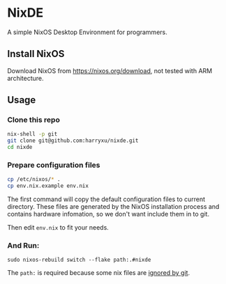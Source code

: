 # NixDE
A simple NixOS Desktop Environment for programmers.

## Install NixOS
Download NixOS from https://nixos.org/download, not tested with ARM architecture.

## Usage

### Clone this repo

```bash
nix-shell -p git
git clone git@github.com:harryxu/nixde.git
cd nixde
```

### Prepare configuration files

```bash
cp /etc/nixos/* .
cp env.nix.example env.nix
```
The first command will copy the default configuration files to current directory. These files are generated by the NixOS installation process and contains hardware infomation, so we don't want include them in to git.

Then edit `env.nix` to fit your needs.

### And Run:

```
sudo nixos-rebuild switch --flake path:.#nixde
```

The `path:` is required because some nix files are [ignored by git](https://discourse.nixos.org/t/use-nix-file-excluded-from-git/37196/12).

